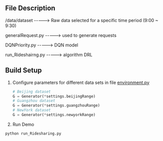 ## File Description

/data/dataset -----> Raw data selected for a specific time period (9:00 ~ 9:30)

generalRequest.py -----> used to generate requests

DQNPriority.py -----> DQN model

run_Rideshairng.py -----> algorithm DRL

## Build Setup

1. Configure parameters for different data sets in file [environment.py](./environment.py)

   ```python
   # Beijing dataset
   G = Generator(*settings.beijingRange)
   # Guangzhou dataset
   G = Generator(*settings.guangzhouRange) 
   # NewYork dataset
   G = Generator(*settings.newyorkRange)
   ```

2. Run Demo

`python run_Ridesharing.py`

